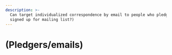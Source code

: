 ```yaml
---
description: >-
  Can target individualized correspondence by email to people who pledged (or
  signed up for mailing list?)
---
```


# \(Pledgers/emails\)

